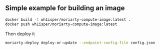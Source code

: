 ## Simple example for building an image

```bash
docker build -t wh1isper/moriarty-compute-image:latest .
docker push wh1isper/moriarty-compute-image:latest
```

Then deploy it

```bash
moriarty-deploy deploy-or-update --endpoint-config-file config.json
```
